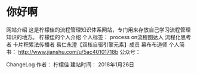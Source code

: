 # 你好啊

网站介绍
这是柠檬佳的流程管理知识体系网站，专门用来存放自己学习流程管理知识的地方。
柠檬佳的个人介绍
个人标签：
process on流程图达人
流程化思考者
卡片积累法传播者
易仁永澄【双核自驱引擎元素】成员
幕布布道师
个人简书：
http://www.jianshu.com/u/5ac40101718b
公众号：

ChangeLog
作者：
柠檬佳
建站时间：
2018年1月26日